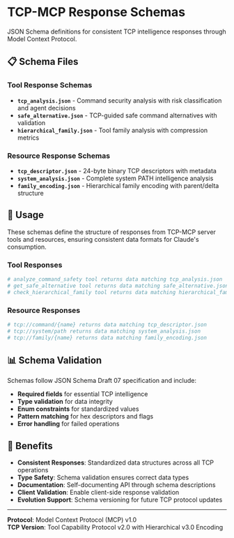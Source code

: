 # TCP-MCP Response Schemas

JSON Schema definitions for consistent TCP intelligence responses through Model Context Protocol.

## 📋 Schema Files

### Tool Response Schemas
- **`tcp_analysis.json`** - Command security analysis with risk classification and agent decisions
- **`safe_alternative.json`** - TCP-guided safe command alternatives with validation
- **`hierarchical_family.json`** - Tool family analysis with compression metrics

### Resource Response Schemas  
- **`tcp_descriptor.json`** - 24-byte binary TCP descriptors with metadata
- **`system_analysis.json`** - Complete system PATH intelligence analysis
- **`family_encoding.json`** - Hierarchical family encoding with parent/delta structure

## 🔧 Usage

These schemas define the structure of responses from TCP-MCP server tools and resources, ensuring consistent data formats for Claude's consumption.

### Tool Responses
```python
# analyze_command_safety tool returns data matching tcp_analysis.json
# get_safe_alternative tool returns data matching safe_alternative.json  
# check_hierarchical_family tool returns data matching hierarchical_family.json
```

### Resource Responses
```python
# tcp://command/{name} returns data matching tcp_descriptor.json
# tcp://system/path returns data matching system_analysis.json
# tcp://family/{name} returns data matching family_encoding.json
```

## 📊 Schema Validation

Schemas follow JSON Schema Draft 07 specification and include:
- **Required fields** for essential TCP intelligence
- **Type validation** for data integrity
- **Enum constraints** for standardized values
- **Pattern matching** for hex descriptors and flags
- **Error handling** for failed operations

## 🎯 Benefits

- **Consistent Responses**: Standardized data structures across all TCP operations
- **Type Safety**: Schema validation ensures correct data types
- **Documentation**: Self-documenting API through schema descriptions
- **Client Validation**: Enable client-side response validation
- **Evolution Support**: Schema versioning for future TCP protocol updates

---

**Protocol**: Model Context Protocol (MCP) v1.0  
**TCP Version**: Tool Capability Protocol v2.0 with Hierarchical v3.0 Encoding